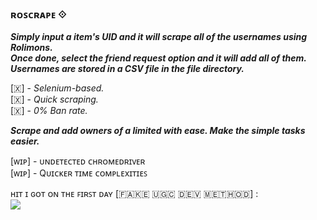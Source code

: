 ### ʀᴏꜱᴄʀᴀᴘᴇ ⟐ ###

***Simply input a item's UID and it will scrape all of the usernames using Rolimons.<br>
Once done, select the friend request option and it will add all of them.<br>
Usernames are stored in a CSV file in the file directory.***

[​🇽​] - *Selenium-based.*<br>
[​🇽​] - *Quick scraping.*<br>
[​🇽​] - *0% Ban rate.*<br>

***Scrape and add owners of a limited with ease. Make the simple tasks easier.***

[ᴡɪᴘ] - ᴜɴᴅᴇᴛᴇᴄᴛᴇᴅ ᴄʜʀᴏᴍᴇᴅʀɪᴠᴇʀ<br>
[ᴡɪᴘ] - Qᴜɪᴄᴋᴇʀ ᴛɪᴍᴇ ᴄᴏᴍᴘʟᴇxɪᴛɪᴇꜱ
   
   ʜɪᴛ ɪ ɢᴏᴛ ᴏɴ ᴛʜᴇ ꜰɪʀꜱᴛ ᴅᴀʏ [​🇫​​🇦​​🇰​​🇪​ ​🇺​​🇬​​🇨​ ​🇩​​🇪​​🇻​ ​🇲​​🇪​​🇹​​🇭​​🇴​​🇩​] :
   <br>
   ![](https://i.imgur.com/moPkUcN.png)
